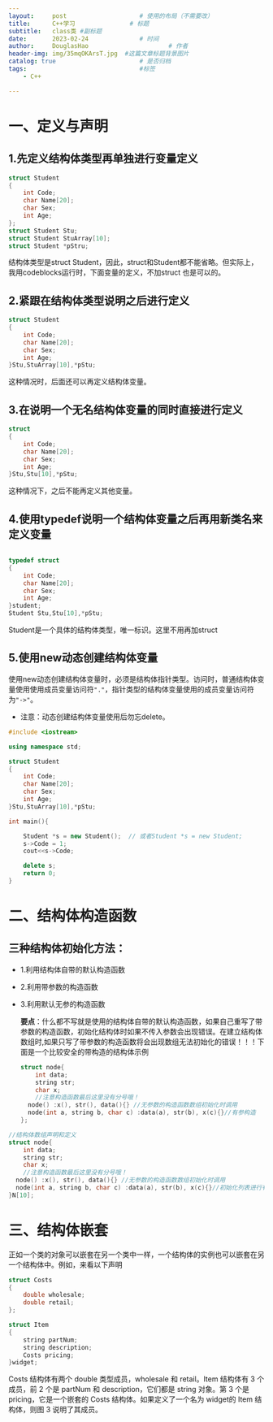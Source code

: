 ```yaml
---
layout:     post   				    # 使用的布局（不需要改）
title:      C++学习				# 标题 
subtitle:   class类 #副标题
date:       2023-02-24 				# 时间
author:     DouglasHao						# 作者
header-img: img/35mqOKArsT.jpg 	#这篇文章标题背景图片
catalog: true 						# 是否归档
tags:								#标签
    - C++

---
```


# 一、定义与声明

## 1.先定义结构体类型再单独进行变量定义

```c++
struct Student
{
    int Code;
    char Name[20];
    char Sex;
    int Age;
};
struct Student Stu;
struct Student StuArray[10];
struct Student *pStru;
```

结构体类型是struct Student，因此，struct和Student都不能省略。但实际上，我用codeblocks运行时，下面变量的定义，不加struct 也是可以的。

## 2.紧跟在结构体类型说明之后进行定义

```c++
struct Student
{
    int Code;
    char Name[20];
    char Sex;
    int Age;
}Stu,StuArray[10],*pStu;
```

这种情况时，后面还可以再定义结构体变量。

## 3.在说明一个无名结构体变量的同时直接进行定义

```C++
struct
{
    int Code;
    char Name[20];
    char Sex;
    int Age;
}Stu,Stu[10],*pStu;
```

这种情况下，之后不能再定义其他变量。

## 4.使用typedef说明一个结构体变量之后再用新类名来定义变量

```C++

typedef struct
{
    int Code;
    char Name[20];
    char Sex;
    int Age;
}student;
Student Stu,Stu[10],*pStu;
```

Student是一个具体的结构体类型，唯一标识。这里不用再加struct

## 5.使用new动态创建结构体变量

使用new动态创建结构体变量时，必须是结构体指针类型。访问时，普通结构体变量使用使用成员变量访问符`"."`，指针类型的结构体变量使用的成员变量访问符为`"->"`。

- 注意：动态创建结构体变量使用后勿忘delete。

```c++
#include <iostream>

using namespace std;

struct Student
{
    int Code;
    char Name[20];
    char Sex;
    int Age;
}Stu,StuArray[10],*pStu;

int main(){

    Student *s = new Student();  // 或者Student *s = new Student;
    s->Code = 1;
    cout<<s->Code;

    delete s;
    return 0;
}
```

# 二、结构体构造函数

## 三种结构体初始化方法：

- 1.利用结构体自带的默认构造函数

- 2.利用带参数的构造函数

- 3.利用默认无参的构造函数

  

  **要点**：什么都不写就是使用的结构体自带的默认构造函数，如果自己重写了带参数的构造函数，初始化结构体时如果不传入参数会出现错误。在建立结构体数组时,如果只写了带参数的构造函数将会出现数组无法初始化的错误！！！下面是一个比较安全的带构造的结构体示例

  ```c++
  struct node{
      int data;
      string str;
      char x;
      //注意构造函数最后这里没有分号哦！
    node() :x(), str(), data(){} //无参数的构造函数数组初始化时调用
    node(int a, string b, char c) :data(a), str(b), x(c){}//有参构造
  };	
  ```

```c++
//结构体数组声明和定义
struct node{
    int data;
    string str;
    char x;
    //注意构造函数最后这里没有分号哦！
  node() :x(), str(), data(){} //无参数的构造函数数组初始化时调用
  node(int a, string b, char c) :data(a), str(b), x(c){}//初始化列表进行有参构造
}N[10];
```

# 三、结构体嵌套

正如一个类的对象可以嵌套在另一个类中一样，一个结构体的实例也可以嵌套在另一个结构体中。例如，来看以下声明

```c++
struct Costs
{
    double wholesale;
    double retail;
};

struct Item
{
    string partNum;
    string description;
    Costs pricing;
}widget;
```

Costs 结构体有两个 double 类型成员，wholesale 和 retail。Item 结构体有 3 个成员，前 2 个是 partNum 和 description，它们都是 string 对象。第 3 个是 pricing，它是一个嵌套的 Costs 结构体。如果定义了一个名为 widget的 Item 结构体，则图 3 说明了其成员。